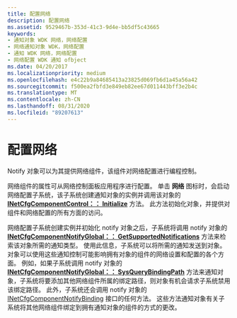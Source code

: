 ```yaml
---
title: 配置网络
description: 配置网络
ms.assetid: 9529467b-353d-41c3-9d4e-bb5df5c43665
keywords:
- 通知对象 WDK 网络，网络配置
- 网络通知对象 WDK，网络配置
- 通知 WDK 网络，网络配置
- 网络配置 WDK 通知 ofbject
ms.date: 04/20/2017
ms.localizationpriority: medium
ms.openlocfilehash: e4c22b9a84685413a23825d069fb6d1a45a56a42
ms.sourcegitcommit: f500ea2fbfd3e849eb82ee67d011443bff3e2b4c
ms.translationtype: MT
ms.contentlocale: zh-CN
ms.lasthandoff: 08/31/2020
ms.locfileid: "89207613"
---
```

# <a name="configuring-the-network"></a>配置网络





Notify 对象可以为其提供网络组件，该组件对网络配置进行编程控制。

网络组件的属性可从网络控制面板应用程序进行配置。 单击 **网络** 图标时，会启动网络配置子系统，该子系统创建通知对象的实例并调用该对象的 [**INetCfgComponentControl：： Initialize**](/previous-versions/windows/hardware/network/ff547729(v=vs.85)) 方法。 此方法初始化对象，并提供对组件和网络配置的所有方面的访问。

网络配置子系统创建实例并初始化 notify 对象之后，子系统将调用 notify 对象的 [**INetCfgComponentNotifyGlobal：： GetSupportedNotifications**](/previous-versions/windows/hardware/network/ff547734(v=vs.85)) 方法来检索该对象所需的通知类型。 使用此信息，子系统可以将所需的通知发送到对象。 对象可以使用这些通知控制可能影响拥有对象的组件的网络设置和配置的各个方面。 例如，如果子系统调用 notify 对象的 [**INetCfgComponentNotifyGlobal：： SysQueryBindingPath**](/previous-versions/windows/hardware/network/ff547737(v=vs.85)) 方法来通知对象，子系统将要添加其他网络组件所属的绑定路径，则对象有机会请求子系统禁用该绑定路径。 此外，子系统还会调用 notify 对象的 [INetCfgComponentNotifyBinding](/previous-versions/windows/hardware/network/ff547730(v=vs.85)) 接口的任何方法。 这些方法通知对象有关子系统将其他网络组件绑定到拥有通知对象的组件的方式的更改。

 

